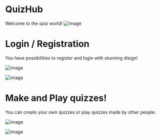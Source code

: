 # QuizHub

Welcome to the quiz world!
![image](https://github.com/Danila-Khlebokazov/QuizHub/assets/62508619/885cd374-0d75-4b36-bd0d-f2331da0a63b)



# Login / Registration

You have possibilities to register and login with stunning disign!

![image](https://github.com/Danila-Khlebokazov/QuizHub/assets/62508619/92a285df-6d66-49e0-ac95-587d073710ec)

![image](https://github.com/Danila-Khlebokazov/QuizHub/assets/62508619/da640b6e-c831-442d-9e1d-c1d607b8e083)


# Make and Play quizzes!
You can create your own quizzes or play quizzes made by other people.

![image](https://github.com/Danila-Khlebokazov/QuizHub/assets/62508619/e57a1a25-3991-4f65-ab77-bb7ae01a570e)

![image](https://github.com/Danila-Khlebokazov/QuizHub/assets/62508619/1192ea42-1969-48f5-babc-edd1bcbe901e)


